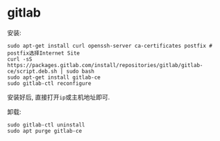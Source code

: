 # gitlab

安装:
```shell
sudo apt-get install curl openssh-server ca-certificates postfix # postfix选择Internet Site
curl -sS https://packages.gitlab.com/install/repositories/gitlab/gitlab-ce/script.deb.sh | sudo bash
sudo apt-get install gitlab-ce
sudo gitlab-ctl reconfigure
```

安装好后, 直接打开`ip`或主机地址即可.

卸载:
```shell
sudo gitlab-ctl uninstall
sudo apt purge gitlab-ce
```
